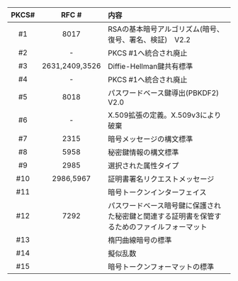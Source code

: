 
|PKCS#|RFC #|内容|
|:--:|:--:|:--|
|#1|8017|  RSAの基本暗号アルゴリズム(暗号、復号、署名、検証)　V2.2||
|#2| - | PKCS #1へ統合され廃止|
|#3|2631,2409,3526| Diffie-Hellman鍵共有標準 |
|#4| - | PKCS #1へ統合され廃止|
|#5|8018|  パスワードベース鍵導出(PBKDF2)　V2.0
|#6|-|  X.509拡張の定義。X.509v3により破棄
|#7|2315|  暗号メッセージの構文標準
|#8|5958|  秘密鍵情報の構文標準
|#9|2985|  選択された属性タイプ
|#10|2986,5967|  証明書署名リクエストメッセージ
|#11||  暗号トークンインターフェイス
|#12|7292|  パスワードベース暗号鍵に保護された秘密鍵と関連する証明書を保管するためのファイルフォーマット
|#13||  楕円曲線暗号の標準
|#14||  擬似乱数
|#15||  暗号トークンフォーマットの標準
